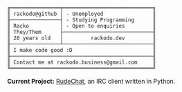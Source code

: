 ```
╔════════════════╤═════════════════════════════╗
║ rackodo@github │ - Unemployed                ║
╟────────────────┤ - Studying Programming      ║
║ Racko          │ - Open to enquiries         ║
║ They/Them      ├─────────────────────────────╢
║ 20 years old   │         rackodo.dev         ║
╟────────────────┴─────────────────────────────╢
║ I make code good :D                          ║
╟──────────────────────────────────────────────╢
║ Contact me at rackodo.business@gmail.com     ║
╚══════════════════════════════════════════════╝
```

**Current Project:** [RudeChat](https://github.com/ShrugShoulders/RudeChat), an IRC client written in Python.
